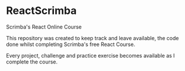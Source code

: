 # ReactScrimba
Scrimba's React Online Course

This repository was created to keep track and leave available, the code done whilst completing Scrimba's free React Course.

Every project, challenge and practice exercise becomes available as I complete the course.
